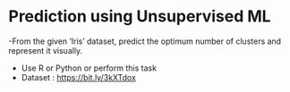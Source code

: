 # Prediction using Unsupervised ML
-From the given ‘Iris’ dataset, predict the optimum number of clusters
and represent it visually.
- Use R or Python or perform this task
- Dataset : https://bit.ly/3kXTdox
